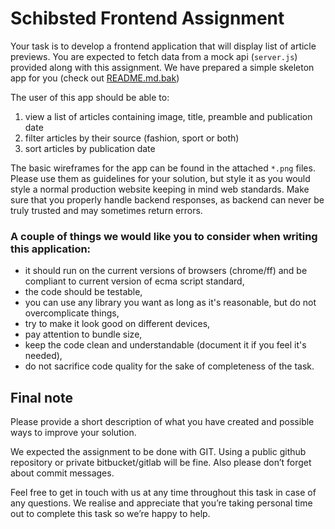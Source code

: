 # Schibsted Frontend Assignment
Your task is to develop a frontend application that will display list of article previews.
You are expected to fetch data from a mock api (`server.js`) provided along with this assignment.
We have prepared a simple skeleton app for you (check out [README.md.bak](README.md.bak))

The user of this app should be able to:
 1. view a list of articles containing image, title, preamble and publication date
 2. filter articles by their source (fashion, sport or both)
 3. sort articles by publication date

The basic wireframes for the app can be found in the attached `*.png` files.
Please use them as guidelines for your solution, but style it as you would style a normal production website keeping in mind web standards.
Make sure that you properly handle backend responses, as backend can never be truly trusted and may sometimes return errors.

### A couple of things we would like you to consider when writing this application:
 - it should run on the current versions of browsers (chrome/ff) and be compliant to current version of ecma script standard,
 - the code should be testable,
 - you can use any library you want as long as it's reasonable, but do not overcomplicate things,
 - try to make it look good on different devices,
 - pay attention to bundle size,
 - keep the code clean and understandable (document it if you feel it's needed),
 - do not sacrifice code quality for the sake of completeness of the task.


## Final note

Please provide a short description of what you have created and possible ways to improve your solution.

We expected the assignment to be done with GIT. Using a public github repository or private bitbucket/gitlab will be fine.
Also please don’t forget about commit messages.

Feel free to get in touch with us at any time throughout this task in case of any questions.
We realise and appreciate that you’re taking personal time out to complete this task so we’re happy to help.
